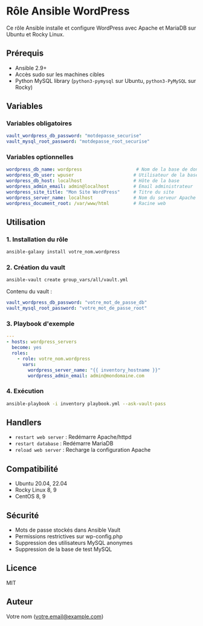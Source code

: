 # Rôle Ansible WordPress

Ce rôle Ansible installe et configure WordPress avec Apache et MariaDB sur Ubuntu et Rocky Linux.

## Prérequis

- Ansible 2.9+
- Accès sudo sur les machines cibles
- Python MySQL library (`python3-pymysql` sur Ubuntu, `python3-PyMySQL` sur Rocky)

## Variables

### Variables obligatoires
```yaml
vault_wordpress_db_password: "motdepasse_securise"
vault_mysql_root_password: "motdepasse_root_securise"
```

### Variables optionnelles
```yaml
wordpress_db_name: wordpress                    # Nom de la base de données
wordpress_db_user: wpuser                      # Utilisateur de la base
wordpress_db_host: localhost                   # Hôte de la base
wordpress_admin_email: admin@localhost         # Email administrateur
wordpress_site_title: "Mon Site WordPress"     # Titre du site
wordpress_server_name: localhost               # Nom du serveur Apache
wordpress_document_root: /var/www/html         # Racine web
```

## Utilisation

### 1. Installation du rôle
```bash
ansible-galaxy install votre_nom.wordpress
```

### 2. Création du vault
```bash
ansible-vault create group_vars/all/vault.yml
```

Contenu du vault :
```yaml
vault_wordpress_db_password: "votre_mot_de_passe_db"
vault_mysql_root_password: "votre_mot_de_passe_root"
```

### 3. Playbook d'exemple
```yaml
---
- hosts: wordpress_servers
  become: yes
  roles:
    - role: votre_nom.wordpress
      vars:
        wordpress_server_name: "{{ inventory_hostname }}"
        wordpress_admin_email: admin@mondomaine.com
```

### 4. Exécution
```bash
ansible-playbook -i inventory playbook.yml --ask-vault-pass
```

## Handlers

- `restart web server` : Redémarre Apache/httpd
- `restart database` : Redémarre MariaDB
- `reload web server` : Recharge la configuration Apache

## Compatibilité

- Ubuntu 20.04, 22.04
- Rocky Linux 8, 9
- CentOS 8, 9

## Sécurité

- Mots de passe stockés dans Ansible Vault
- Permissions restrictives sur wp-config.php
- Suppression des utilisateurs MySQL anonymes
- Suppression de la base de test MySQL

## Licence

MIT

## Auteur

Votre nom (votre.email@example.com)